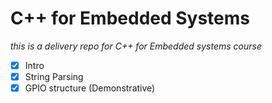 # C++ for Embedded Systems

*this is a delivery repo for C++ for Embedded systems course*
- [x] Intro
- [x] String Parsing
- [x] GPIO structure (Demonstrative)